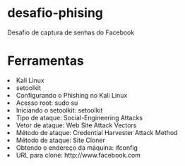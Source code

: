 # desafio-phising
Desafio  de captura de senhas do Facebook


# Ferramentas
<li>Kali Linux</li>
<li>setoolkit

<li>Configurando o Phishing no Kali Linux</li>
<li>Acesso root: sudo su</li>
<li>Iniciando o setoolkit: setoolkit</li>
<li>Tipo de ataque: Social-Engineering Attacks</li>
<li>Vetor de ataque: Web Site Attack Vectors</li>
<li>Método de ataque: Credential Harvester Attack Method</li> 
<li>Método de ataque: Site Cloner</li>
<li>Obtendo o endereço da máquina: ifconfig</li>
<li>URL para clone: http://www.facebook.com</li>
